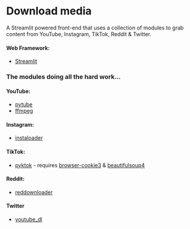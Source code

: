 # Download media

A Streamlit powered front-end that uses a collection of modules to grab content from YouTube, Instagram, TikTok, Reddit & Twitter.

#### Web Framework:
- [Streamlit](https://streamlit.io/)

### The modules doing all the hard work...

#### YouTube:
- [pytube](https://pytube.io/)
- [ffmpeg](https://github.com/FFmpeg/FFmpeg)

#### Instagram:
- [instaloader](https://instaloader.github.io/)

#### TikTok:
- [pyktok](https://github.com/dfreelon/pyktok) - requires [browser-cookie3](https://github.com/borisbabic/browser_cookie3) & [beautifulsoup4](https://www.crummy.com/software/BeautifulSoup/bs4/doc/)

#### Reddit:
- [reddownloader](https://github.com/JackhammerYT/RedDownloader)

#### Twitter
- [youtube_dl](https://github.com/ytdl-org/youtube-dl)

